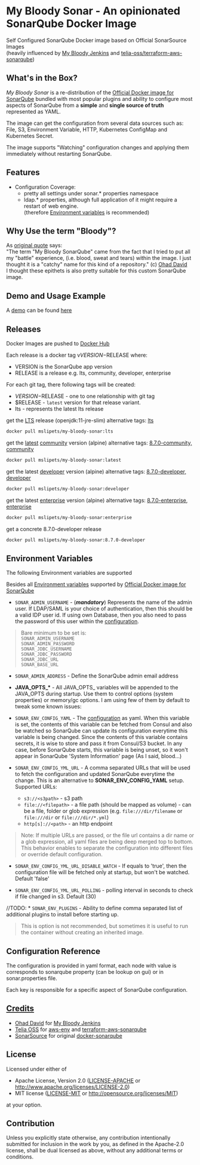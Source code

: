 # My Bloody Sonar - An opinionated SonarQube Docker Image
Self Configured SonarQube Docker image based on Official SonarSource Images
<br>
(heavily influenced by [My Bloody Jenkins](https://github.com/odavid/my-bloody-jenkins) and [telia-oss/terraform-aws-sonarqube](https://github.com/telia-oss/terraform-aws-sonarqube))

## What's in the Box?
*My Bloody Sonar* is a re-distribution of the [Official Docker image for SonarQube](https://hub.docker.com/_/sonarqube) bundled with most popular plugins and
ability to configure most aspects of SonarQube from a **simple** and **single source of truth** represented as YAML.

The image can get the configuration from several data sources such as: File, S3, Environment Variable, HTTP, Kubernetes ConfigMap and Kubernetes Secret.

The image supports "Watching" configuration changes and applying them immediately without restarting SonarQube.

## Features
* Configuration Coverage:
  * pretty all settings under sonar.* properties namespace
  * ldap.* properties, although full application of it might require a restart of web engine.<br> 
    (therefore [Environment variables](https://docs.sonarqube.org/latest/setup/environment-variables/#header-4) is recommended)
    



## Why Use the term "Bloody"?
As [original quote](https://github.com/mslipets/my-bloody-sonar#why-use-the-term-bloody) says:<br>
"The term "My Bloody SonarQube" came from the fact that I tried to put all my "battle" experience, (i.e. blood, sweat and tears) within the image.
I just thought it is a "catchy" name for this kind of a repository." (c) [Ohad David](https://github.com/odavid)
<br>
I thought these epithets is also pretty suitable for this custom SonarQube image.

## Demo and Usage Example

A [demo](https://github.com/mslipets/my-bloody-sonar/demo) can be found [here](https://github.com/mslipets/my-bloody-sonar/demo/README.md)


## Releases
Docker Images are pushed to [Docker Hub](https://hub.docker.com/r/mslipets/my-bloody-sonar/)

Each release is a docker tag v$VERSION-$RELEASE where:

* VERSION is the SonarQube app version
* RELEASE is a release  e.g. lts, community, developer, enterprise

For each git tag, there following tags will be created:
* $VERSION-$RELEASE - one to one relationship with git tag
* $RELEASE - `latest` version for that release variant.
* lts - represents the latest lts release


get the [LTS](https://hub.docker.com/_/sonarqube/?tab=tags&page=1&ordering=last_updated) release (openjdk:11-jre-slim) alternative tags: [lts](https://hub.docker.com/_/sonarqube/?tab=tags&page=1&ordering=last_updated)
```bash
docker pull mslipets/my-bloody-sonar:lts
```
get the [latest](https://hub.docker.com/_/sonarqube/?tab=tags&page=1&ordering=last_updated) [community](https://hub.docker.com/_/sonarqube/?tab=tags&page=1&ordering=last_updated) version (alpine) alternative tags: [8.7.0-community, community](https://hub.docker.com/_/sonarqube/?tab=tags&page=1&ordering=last_updated)
```bash
docker pull mslipets/my-bloody-sonar:latest
```
get the latest [developer](https://hub.docker.com/_/sonarqube/?tab=tags&page=1&ordering=last_updated) version (alpine) alternative tags: [8.7.0-developer, developer](https://hub.docker.com/_/sonarqube/?tab=tags&page=1&ordering=last_updated)
```bash
docker pull mslipets/my-bloody-sonar:developer
```
get the latest [enterprise](https://hub.docker.com/_/sonarqube/?tab=tags&page=1&ordering=last_updated) version (alpine) alternative tags: [8.7.0-enterprise, enterprise](https://hub.docker.com/_/sonarqube/?tab=tags&page=1&ordering=last_updated)
```bash
docker pull mslipets/my-bloody-sonar:enterprise
```
get a concrete 8.7.0-developer release
```bash
docker pull mslipets/my-bloody-sonar:8.7.0-developer

```

## Environment Variables
The following Environment variables are supported

Besides all [Environment variables](https://docs.sonarqube.org/latest/setup/environment-variables/) supported by [Official Docker image for SonarQube](https://hub.docker.com/_/sonarqube)


* `SONAR_ADMIN_USERNAME` - (***mandatory***) Represents the name of the admin user. If LDAP/SAML is your choice of authentication, then this should be a valid IDP user id. If using own Database, then you also need to pass the password of this user within the [configuration](#configuration-reference).

> Bare minimum to be set is:<br>
`SONAR_ADMIN_USERNAME`<br>
`SONAR_ADMIN_PASSWORD`<br>
`SONAR_JDBC_USERNAME`<br>
`SONAR_JDBC_PASSWORD`<br>
`SONAR_JDBC_URL`<br>
`SONAR_BASE_URL`<br>

* `SONAR_ADMIN_ADDRESS` - Define the SonarQube admin email address

* __JAVA_OPTS\_*__ - All JAVA_OPTS_ variables will be appended to the JAVA_OPTS during startup. Use them to control options (system properties) or memory/gc options. I am using few of them by default to tweak some known issues:

* `SONAR_ENV_CONFIG_YAML` - The [configuration](#configuration-reference) as yaml. When this variable is set, the contents of this variable can be fetched from Consul and also be watched so SonarQube can update its configuration everytime this variable is being changed. Since the contents of this variable contains secrets, it is wise to store and pass it from Consul/S3 bucket. In any case, before SonarQube starts, this variable is being unset, so it won't appear in SonarQube 'System Information' page (As I said, blood...)

* `SONAR_ENV_CONFIG_YML_URL` - A comma separated URLs that will be used to fetch the configuration and updated SonarQube everytime the change. This is an alternative to __SONAR_ENV_CONFIG_YAML__ setup.
  Supported URLs:
  * `s3://<s3path>` - s3 path
  * `file://<filepath>` - a file path (should be mapped as volume) - can be a file, folder or glob expression (e.g. `file:///dir/filename` or `file:///dir` or `file:///dir/*.yml`)
  * `http[s]://<path>` - an http endpoint

> Note: If multiple URLs are passed, or the file url contains a dir name or a glob expression, all yaml files are being deep merged top to bottom. This behavior enables to separate the configuration into different files or override default configuration.


* `SONAR_ENV_CONFIG_YML_URL_DISABLE_WATCH` - If equals to 'true', then the configuration file will be fetched only at startup, but won't be watched. Default 'false'

* `SONAR_ENV_CONFIG_YML_URL_POLLING` - polling interval in seconds to check if file changed in s3. Default (30)

//TODO: * `SONAR_ENV_PLUGINS` - Ability to define comma separated list of additional plugins to install before starting up.
> This is option is not recommended, but sometimes it is useful to run the container without creating an inherited image.


## Configuration Reference
The configuration is provided in yaml format, 
each node with value is corresponds to sonarqube property 
(can be lookup on gui) or in sonar.properties file.

Each key is responsible for a specific aspect of SonarQube configuration.


## [Credits](CREDITS.md)

  - [Ohad David](https://github.com/odavid) for [My Bloody Jenkins](https://github.com/odavid/my-bloody-jenkins)
  - [Telia OSS](https://github.com/telia-oss) for [aws-env](https://github.com/telia-oss/aws-env) and [terraform-aws-sonarqube](https://github.com/telia-oss/terraform-aws-sonarqube)
  - [SonarSource](https://github.com/SonarSource) for original [docker-sonarqube](https://github.com/SonarSource/docker-sonarqube)


## License

Licensed under either of

* Apache License, Version 2.0
  ([LICENSE-APACHE](LICENSE-APACHE) or http://www.apache.org/licenses/LICENSE-2.0)
* MIT license
  ([LICENSE-MIT](LICENSE-MIT) or http://opensource.org/licenses/MIT)

at your option.

## Contribution

Unless you explicitly state otherwise, any contribution intentionally submitted
for inclusion in the work by you, as defined in the Apache-2.0 license, shall be
dual licensed as above, without any additional terms or conditions.
